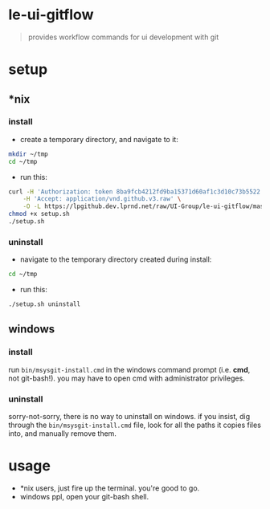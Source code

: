 # le-ui-gitflow

> provides workflow commands for ui development with git


# setup

## *nix

### install

- create a temporary directory, and navigate to it:

```sh
mkdir ~/tmp
cd ~/tmp
```

- run this:

```sh
curl -H 'Authorization: token 8ba9fcb4212fd9ba15371d60af1c3d10c73b5522' \
    -H 'Accept: application/vnd.github.v3.raw' \
    -O -L https://lpgithub.dev.lprnd.net/raw/UI-Group/le-ui-gitflow/master/bin/setup.sh
chmod +x setup.sh
./setup.sh
```

### uninstall

- navigate to the temporary directory created during install:

```sh
cd ~/tmp
```

- run this:

```sh
./setup.sh uninstall
```



## windows

### install

run `bin/msysgit-install.cmd` in the windows command prompt (i.e. **cmd**, 
not git-bash!). you may have to open cmd with administrator privileges.

### uninstall

sorry-not-sorry, there is no way to uninstall on windows. 
if you insist, dig through the `bin/msysgit-install.cmd` file, look for 
all the paths it copies files into, and manually remove them.


# usage

- *nix users, just fire up the terminal. you're good to go.
- windows ppl, open your git-bash shell.

